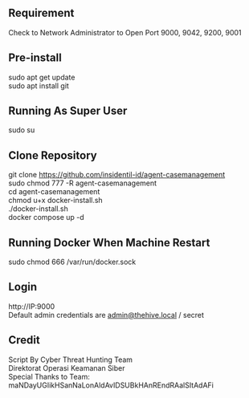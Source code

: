 ## Requirement
Check to Network Administrator to Open Port 9000, 9042, 9200, 9001

## Pre-install
sudo apt get update<br>
sudo apt install git

## Running As Super User
sudo su

## Clone Repository
git clone https://github.com/insidentil-id/agent-casemanagement<br>
sudo chmod 777 -R agent-casemanagement<br>
cd agent-casemanagement<br>
chmod u+x docker-install.sh<br>
./docker-install.sh<br>
docker compose up -d

## Running Docker When Machine Restart
sudo chmod 666 /var/run/docker.sock


## Login
http://IP:9000<br>
Default admin credentials are admin@thehive.local / secret


## Credit
Script By Cyber Threat Hunting Team<br>
Direktorat Operasi Keamanan Siber<br>
Special Thanks to Team: maNDayUGIikHSanNaLonAldAvIDSUBkHAnREndRAalSItAdAFi